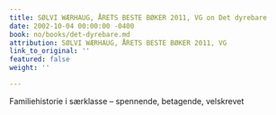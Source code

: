 ```yaml
---
title: SØLVI WÆRHAUG, ÅRETS BESTE BØKER 2011, VG on Det dyrebare
date: 2002-10-04 00:00:00 -0400
book: no/books/det-dyrebare.md
attribution: SØLVI WÆRHAUG, ÅRETS BESTE BØKER 2011, VG
link_to_original: ''
featured: false
weight: ''

---
```

Familiehistorie i særklasse – spennende, betagende, velskrevet
